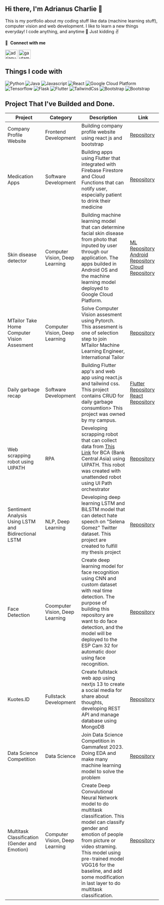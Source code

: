 ## Hi there, I'm Adrianus Charlie 👋
This is my portfolio about my coding stuff like data (machine learning stuff), computer vision and web development. I like to learn a new things everyday! I code anything, and anytime 🤣 Just kidding ✌️

🔗 &nbsp;**Connect with me**
<p align="left">
<a href="https://linkedin.com/in/adrianuscharlie" target="blank"><img align="center" src="https://raw.githubusercontent.com/rahuldkjain/github-profile-readme-generator/master/src/images/icons/Social/linked-in-alt.svg" alt="adrianuscharlie" height="30" width="40" /></a>
<a href="https://instagram.com/adrianuscharlie" target="blank"><img align="center" src="https://raw.githubusercontent.com/rahuldkjain/github-profile-readme-generator/master/src/images/icons/Social/instagram.svg" alt="gautamkrishnar" height="30" width="40" /></a>

## Things I code with
<p>
  <img alt="Python" src="https://img.shields.io/badge/Python-3776AB?style=for-the-badge&logo=python&logoColor=white" />
  <img alt="Java" src="https://img.shields.io/badge/Java-ED8B00?style=for-the-badge&logo=openjdk&logoColor=white" />
  <img alt="Javascript" src="https://img.shields.io/badge/JavaScript-F7DF1E?style=for-the-badge&logo=javascript&logoColor=black" />
  <img alt="React" src="https://img.shields.io/badge/-React-45b8d8?style=flat-square&logo=react&logoColor=white" />
  <img alt="Google Cloud Platform" src="https://img.shields.io/badge/-Google_Cloud_Platform-1a73e8?style=flat-square&logo=google-cloud&logoColor=white" />
  <img alt="Tensorflow" src="https://img.shields.io/badge/TensorFlow-FF6F00?style=for-the-badge&logo=tensorflow&logoColor=white" />
  <img alt="Flask" src="https://img.shields.io/badge/Flask-000000?style=for-the-badge&logo=flask&logoColor=white" />
  <img alt="Flutter" src="https://img.shields.io/badge/Flutter-02569B?style=for-the-badge&logo=flutter&logoColor=white" />
  <img alt="TailwindCss" src="https://img.shields.io/badge/Tailwind_CSS-38B2AC?style=for-the-badge&logo=tailwind-css&logoColor=white" />
  <img alt="Bootstrap" src="https://img.shields.io/badge/Bootstrap-563D7C?style=for-the-badge&logo=bootstrap&logoColor=white" />
  <img alt="Bootstrap" src="https://img.shields.io/badge/Bootstrap-563D7C?style=for-the-badge&logo=bootstrap&logoColor=white" />
</p>

## Project That I've Builded and Done.
| Project | Category | Description | Link |
| --- | --- | --- | --- |
| Company  Profile Website | Frontend Development | Building company profile website using react js and bootstrap | [Repository](https://github.com/adrianuscharlie/react-companyprofile-JPS)|
| Medication Apps | Software Development | Building apps using Flutter that integrated with Firebase Firestore and Cloud Functions that can notify user, especially patient to drink their medicine | [Repository](https://github.com/adrianuscharlie/flutter-Minum-Obat) |
| Skin disease detector | Computer Vision, Deep Learning | Building machine learning model that can determine facial skin disease from photo that inputed by user through our application. The apps builded in Android OS and the machine learning model deployed to Google Cloud Platform. | [ML Repository](https://github.com/adrianuscharlie/ML-Capstone-Bangkit-2022/tree/main) [Android Repository](https://github.com/Chndr-3/Capstone-Project-Mobile-Development-Repository) [Cloud Repository](https://github.com/senoaji91/Capstone-Project-Cloud-Computing-Repository)|
| MTailor Take Home Computer Vision Assesment | Computer Vision, Deep Learning | Solve Computer Vision assesment using Pytorch. This assesment is one of selection step to join MTailor Machine Learning Engineer, International Tailor | [Repository](https://github.com/adrianuscharlie/MTailor-Assesment-CV-with-Pytorch)
| Daily garbage recap | Software Development | Building Flutter app's and web app using react.js and tailwind css. This project contains CRUD for daily garbage consumtion> This project was owned by my campus. | [Flutter Repository](https://github.com/adrianuscharlie/flutter-auditsampah-usd) [React Repository](https://github.com/adrianuscharlie/react-auditsampah-usd) |
| Web scrapping robot using UIPATH | RPA | Developing scrapping robot that can collect data from [This Link](https://vervalyayasan.data.kemdikbud.go.id/index.php/Chome/rekapitulasi?kode_wilayah=000000) for BCA (Bank Central Asia) using UIPATH. This robot was created with unattended robot using UI Path orchestrator | [Repository](https://github.com/adrianuscharlie/icstar_bca_scrapping_yayasan)|
| Sentiment Analysis Using LSTM and Bidirectional LSTM | NLP, Deep Learning | Developing deep learning LSTM and BiLSTM model that can detect hate speech on "Selena Gomez" Twitter dataset. This project are created to fulfill my thesis project | [Repository](https://github.com/adrianuscharlie/ML-hate-speech-detection)
| Face Detection | Coomputer Vision, Deep Learning | Create deep learning model for face recognition using CNN and custom dataset with real time detection. The purpose of building this repository are want to do face detection, and the model will be deployed to the ESP Cam 32 for automatic door using face recognition. | [Repository](https://github.com/adrianuscharlie/FaceDetection)
| Kuotes.ID | Fullstack Development | Create fullstack web app using nextjs 13 to create a social media for share about thoughts, developing REST API and manage database using MongoDB | [Repository](https://github.com/adrianuscharlie/Fullstack-NextJS13)
| Data Science Competition | Data Science | Join Data Science Competition in Gammafest 2023. Doing EDA and make many machine learning model to solve the problem | [Repository](https://github.com/adrianuscharlie/Data-Science-Competition)
| Multitask Classification (Gender and Emotion) | Computer Vision, Deep Learning | Create Deep Convulutional Neural Network model to do multitask classification. This model can classify gender and emotion of people from picture or video straming. This model using pre-trained model VGG16 for the baseline, and add some modification in last layer to do multitask classification. | [Repository](https://github.com/adrianuscharlie/CNN-Multitask-Classification/tree/main)

